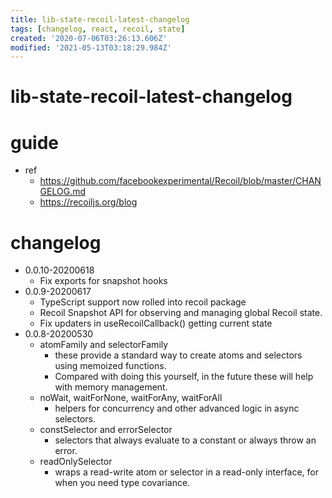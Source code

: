 ```yaml
---
title: lib-state-recoil-latest-changelog
tags: [changelog, react, recoil, state]
created: '2020-07-06T03:26:13.606Z'
modified: '2021-05-13T03:18:29.984Z'
---
```


# lib-state-recoil-latest-changelog

# guide

- ref
  - https://github.com/facebookexperimental/Recoil/blob/master/CHANGELOG.md
  - https://recoiljs.org/blog

# changelog

- 0.0.10-20200618
  - Fix exports for snapshot hooks
- 0.0.9-20200617
  - TypeScript support now rolled into recoil package
  - Recoil Snapshot API for observing and managing global Recoil state.
  - Fix updaters in useRecoilCallback() getting current state
- 0.0.8-20200530
  - atomFamily and selectorFamily
    - these provide a standard way to create atoms and selectors using memoized functions.
    - Compared with doing this yourself, in the future these will help with memory management.
  - noWait, waitForNone, waitForAny, waitForAll
    - helpers for concurrency and other advanced logic in async selectors.
  - constSelector and errorSelector
    - selectors that always evaluate to a constant or always throw an error.
  - readOnlySelector
    - wraps a read-write atom or selector in a read-only interface, for when you need type covariance.
